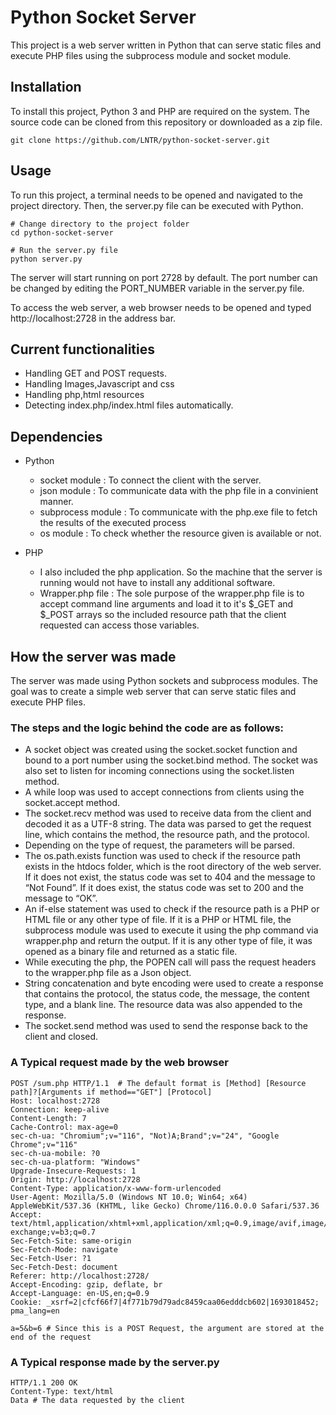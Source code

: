 # Python Socket Server

This project is a web server written in Python that can serve static files and execute PHP files using the subprocess module and socket module.

## Installation

To install this project, Python 3 and PHP are required on the system. The source code can be cloned from this repository or downloaded as a zip file.

```# Clone the repository
git clone https://github.com/LNTR/python-socket-server.git
```

## Usage

To run this project, a terminal needs to be opened and navigated to the project directory. Then, the server.py file can be executed with Python.

```
# Change directory to the project folder
cd python-socket-server

# Run the server.py file
python server.py
```

The server will start running on port 2728 by default. The port number can be changed by editing the PORT_NUMBER variable in the server.py file.

To access the web server, a web browser needs to be opened and typed http://localhost:2728 in the address bar.

## Current functionalities

- Handling GET and POST requests.
- Handling Images,Javascript and css
- Handling php,html resources
- Detecting index.php/index.html files automatically.

## Dependencies

- Python

  - socket module : To connect the client with the server.
  - json module : To communicate data with the php file in a convinient manner.
  - subprocess module : To communicate with the php.exe file to fetch the results of the executed process
  - os module : To check whether the resource given is available or not.

- PHP
  - I also included the php application. So the machine that the server is running would not have to install any additional software.
  - Wrapper.php file : The sole purpose of the wrapper.php file is to accept command line arguments and load it to it's $\_GET
    and $\_POST arrays so the included resource path that the client requested can access those variables.

## How the server was made

The server was made using Python sockets and subprocess modules. The goal was to create a simple web server that can serve static files and execute PHP files.

### The steps and the logic behind the code are as follows:

- A socket object was created using the socket.socket function and bound to a port number using the socket.bind method. The socket was also set to listen for incoming connections using the socket.listen method.
- A while loop was used to accept connections from clients using the socket.accept method.
- The socket.recv method was used to receive data from the client and decoded it as a UTF-8 string. The data was parsed to get the request line, which contains the method, the resource path, and the protocol.
- Depending on the type of request, the parameters will be parsed.
- The os.path.exists function was used to check if the resource path exists in the htdocs folder, which is the root directory of the web server. If it does not exist, the status code was set to 404 and the message to “Not Found”. If it does exist, the status code was set to 200 and the message to “OK”.
- An if-else statement was used to check if the resource path is a PHP or HTML file or any other type of file. If it is a PHP or HTML file, the subprocess module was used to execute it using the php command via wrapper.php and return the output. If it is any other type of file, it was opened as a binary file and returned as a static file.
- While executing the php, the POPEN call will pass the request headers to the wrapper.php file as a Json object.
- String concatenation and byte encoding were used to create a response that contains the protocol, the status code, the message, the content type, and a blank line. The resource data was also appended to the response.
- The socket.send method was used to send the response back to the client and closed.

### A Typical request made by the web browser

```
POST /sum.php HTTP/1.1  # The default format is [Method] [Resource path]?[Arguments if method=="GET"] [Protocol]
Host: localhost:2728
Connection: keep-alive
Content-Length: 7
Cache-Control: max-age=0
sec-ch-ua: "Chromium";v="116", "Not)A;Brand";v="24", "Google Chrome";v="116"
sec-ch-ua-mobile: ?0
sec-ch-ua-platform: "Windows"
Upgrade-Insecure-Requests: 1
Origin: http://localhost:2728
Content-Type: application/x-www-form-urlencoded
User-Agent: Mozilla/5.0 (Windows NT 10.0; Win64; x64) AppleWebKit/537.36 (KHTML, like Gecko) Chrome/116.0.0.0 Safari/537.36
Accept: text/html,application/xhtml+xml,application/xml;q=0.9,image/avif,image/webp,image/apng,*/*;q=0.8,application/signed-exchange;v=b3;q=0.7
Sec-Fetch-Site: same-origin
Sec-Fetch-Mode: navigate
Sec-Fetch-User: ?1
Sec-Fetch-Dest: document
Referer: http://localhost:2728/
Accept-Encoding: gzip, deflate, br
Accept-Language: en-US,en;q=0.9
Cookie: _xsrf=2|cfcf66f7|4f771b79d79adc8459caa06edddcb602|1693018452; pma_lang=en

a=5&b=6 # Since this is a POST Request, the argument are stored at the end of the request
```

### A Typical response made by the server.py

```
HTTP/1.1 200 OK
Content-Type: text/html
Data # The data requested by the client
```
